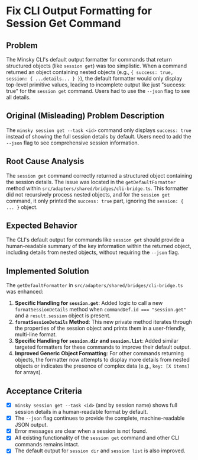 # Fix CLI Output Formatting for Session Get Command

## Problem

The Minsky CLI's default output formatter for commands that return structured objects (like `session get`) was too simplistic. When a command returned an object containing nested objects (e.g., `{ success: true, session: { ...details... } }`), the default formatter would only display top-level primitive values, leading to incomplete output like just "success: true" for the `session get` command. Users had to use the `--json` flag to see all details.

## Original (Misleading) Problem Description

The `minsky session get --task <id>` command only displays `success: true` instead of showing the full session details by default. Users need to add the `--json` flag to see comprehensive session information.

## Root Cause Analysis

The `session get` command correctly returned a structured object containing the session details. The issue was located in the `getDefaultFormatter` method within `src/adapters/shared/bridges/cli-bridge.ts`. This formatter did not recursively process nested objects, and for the `session get` command, it only printed the `success: true` part, ignoring the `session: { ... }` object.

## Expected Behavior

The CLI's default output for commands like `session get` should provide a human-readable summary of the key information within the returned object, including details from nested objects, without requiring the `--json` flag.

## Implemented Solution

The `getDefaultFormatter` in `src/adapters/shared/bridges/cli-bridge.ts` was enhanced:

1.  **Specific Handling for `session.get`**: Added logic to call a new `formatSessionDetails` method when `commandDef.id === "session.get"` and a `result.session` object is present.
2.  **`formatSessionDetails` Method**: This new private method iterates through the properties of the session object and prints them in a user-friendly, multi-line format.
3.  **Specific Handling for `session.dir` and `session.list`**: Added similar targeted formatters for these commands to improve their default output.
4.  **Improved Generic Object Formatting**: For other commands returning objects, the formatter now attempts to display more details from nested objects or indicates the presence of complex data (e.g., `key: [X items]` for arrays).

## Acceptance Criteria

- [x] `minsky session get --task <id>` (and by session name) shows full session details in a human-readable format by default.
- [x] The `--json` flag continues to provide the complete, machine-readable JSON output.
- [x] Error messages are clear when a session is not found.
- [x] All existing functionality of the `session get` command and other CLI commands remains intact.
- [x] The default output for `session dir` and `session list` is also improved.
